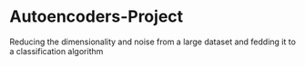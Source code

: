 # Autoencoders-Project
Reducing the dimensionality and noise from a large dataset and fedding it to a classification algorithm
